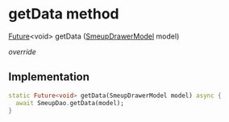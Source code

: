 


# getData method








[Future](https://api.flutter.dev/flutter/dart-async/Future-class.html)&lt;void> getData
([SmeupDrawerModel](../../smeup_models_widgets_smeup_drawer_model/SmeupDrawerModel-class.md) model)

_override_






## Implementation

```dart
static Future<void> getData(SmeupDrawerModel model) async {
  await SmeupDao.getData(model);
}
```







